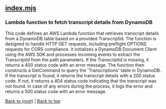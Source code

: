 ## [index.mjs](index.mjs)

### Lambda function to fetch transcript details from DynamoDB

This code defines an AWS Lambda function that retrieves transcript details from a DynamoDB table based on a provided TranscriptId. The function is designed to handle HTTP GET requests, including preflight OPTIONS requests for CORS compliance. It initializes a DynamoDB Document Client using the AWS SDK and processes incoming events to extract the TranscriptId from the path parameters. If the TranscriptId is missing, it returns a 400 status code with an error message. The function then constructs a GetCommand to query the 'Transcriptions' table in DynamoDB. If the transcript is found, it returns the transcript details with a 200 status code. If not, it returns a 404 status code indicating that the transcript was not found. In case of any errors during the process, it logs the error and returns a 500 status code with an error message.

[Back to (root)](#root) | [Back to top](#table-of-contents)

